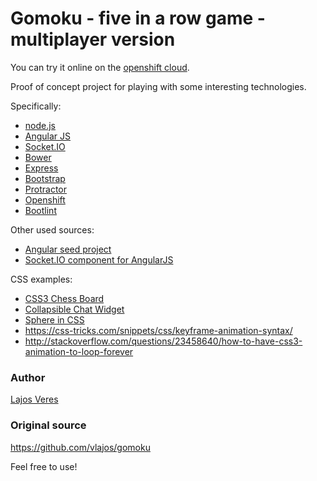 # Gomoku - five in a row game - multiplayer version

You can try it online on the [openshift cloud](http://gomoku-lajosveres.rhcloud.com/).

Proof of concept project for playing with some interesting technologies.

Specifically:

 * [node.js](https://nodejs.org/en/)
 * [Angular JS](https://angularjs.org/)
 * [Socket.IO](http://socket.io/)
 * [Bower](http://bower.io)
 * [Express](http://expressjs.com/)
 * [Bootstrap](http://getbootstrap.com/)
 * [Protractor](https://angular.github.io/protractor/#/)
 * [Openshift](https://www.openshift.com/)
 * [Bootlint](https://github.com/twbs/bootlint)

Other used sources:
 * [Angular seed project](https://github.com/angular/angular-seed)
 * [Socket.IO component for AngularJS](https://github.com/btford/angular-socket-io)

CSS examples:
 * [CSS3 Chess Board](http://designindevelopment.com/css/css3-chess-board/)
 * [Collapsible Chat Widget](http://bootsnipp.com/snippets/featured/collapsible-chat-widget)
 * [Sphere in CSS](http://www.cssnewbie.com/making-a-sphere-in-css/)
 * https://css-tricks.com/snippets/css/keyframe-animation-syntax/
 * http://stackoverflow.com/questions/23458640/how-to-have-css3-animation-to-loop-forever

### Author

[Lajos Veres](http://lajosveres.com/)

### Original source

https://github.com/vlajos/gomoku

Feel free to use!
